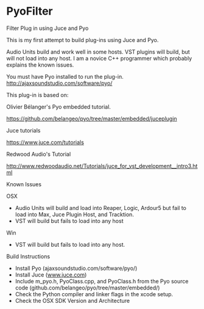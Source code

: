 # PyoFilter
Filter Plug in using Juce and Pyo

This is my first attempt to build plug-ins using Juce and Pyo.

Audio Units build and work well in some hosts.  VST plugins will build, but will not load into any host.
I am a novice C++ programmer which probably explains the known issues.

You must have Pyo installed to run the plug-in.
http://ajaxsoundstudio.com/software/pyo/

This plug-in is based on:

Olivier Bélanger's Pyo embedded tutorial.

https://github.com/belangeo/pyo/tree/master/embedded/juceplugin


Juce tutorials

https://www.juce.com/tutorials


Redwood Audio's Tutorial

http://www.redwoodaudio.net/Tutorials/juce_for_vst_development__intro3.html


Known Issues

OSX
- Audio Units will build and load into Reaper, Logic, Ardour5 but fail to load into Max, Juce Plugin Host, and Tracktion.
- VST will build but fails to load into any host

Win
- VST will build but fails to load into any host.

Build Instructions
- Install Pyo (ajaxsoundstudio.com/software/pyo/)
- Install Juce (www.juce.com)
- Include m_pyo.h, PyoClass.cpp, and PyoClass.h from the Pyo source code (github.com/belangeo/pyo/tree/master/embedded/)
- Check the Python compiler and linker flags in the xcode setup.
- Check the OSX SDK Version and Architecture


